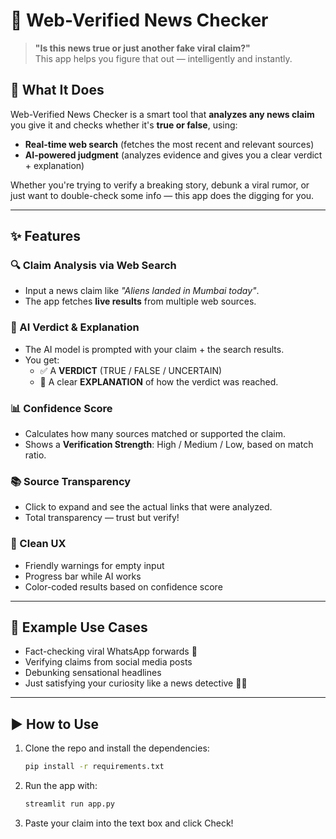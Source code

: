 # 🔎 Web-Verified News Checker

> **"Is this news true or just another fake viral claim?"**  
This app helps you figure that out — intelligently and instantly.

## 🧠 What It Does

Web-Verified News Checker is a smart tool that **analyzes any news claim** you give it and checks whether it's **true or false**, using:
- **Real-time web search** (fetches the most recent and relevant sources)
- **AI-powered judgment** (analyzes evidence and gives you a clear verdict + explanation)

Whether you're trying to verify a breaking story, debunk a viral rumor, or just want to double-check some info — this app does the digging for you.

---

## ✨ Features

### 🔍 Claim Analysis via Web Search
- Input a news claim like *"Aliens landed in Mumbai today"*.
- The app fetches **live results** from multiple web sources.

### 🤖 AI Verdict & Explanation
- The AI model is prompted with your claim + the search results.
- You get:
  - ✅ A **VERDICT** (TRUE / FALSE / UNCERTAIN)
  - 💬 A clear **EXPLANATION** of how the verdict was reached.

### 📊 Confidence Score
- Calculates how many sources matched or supported the claim.
- Shows a **Verification Strength**: High / Medium / Low, based on match ratio.

### 📚 Source Transparency
- Click to expand and see the actual links that were analyzed.
- Total transparency — trust but verify!

### 🧠 Clean UX
- Friendly warnings for empty input
- Progress bar while AI works
- Color-coded results based on confidence score

---

## 🧪 Example Use Cases

- Fact-checking viral WhatsApp forwards 📱
- Verifying claims from social media posts
- Debunking sensational headlines
- Just satisfying your curiosity like a news detective 🕵️‍♂️

---

## ▶️ How to Use

1. Clone the repo and install the dependencies:
   ```bash
   pip install -r requirements.txt

2. Run the app with:
   ```bash
   streamlit run app.py

3. Paste your claim into the text box and click Check!



